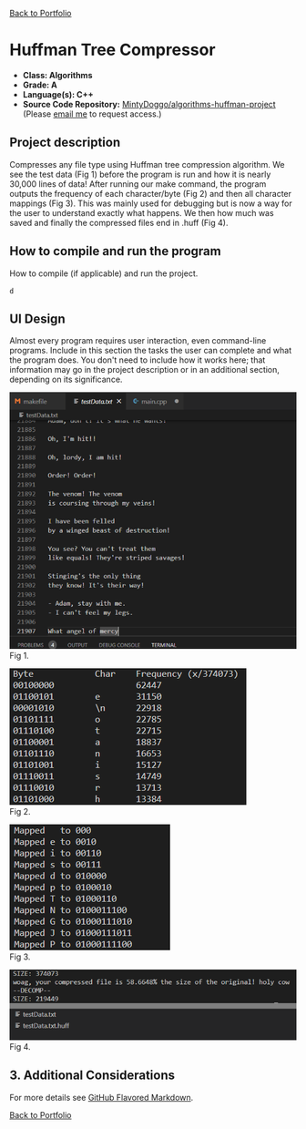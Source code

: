 [Back to Portfolio](./)

Huffman Tree Compressor
===============

-   **Class: Algorithms** 
-   **Grade: A**
-   **Language(s): C++**
-   **Source Code Repository:** [MintyDoggo/algorithms-huffman-project](https://github.com/MintyDoggo/algorithms-huffman-project)  
    (Please [email me](mailto:cthinkle@csustudent.net?subject=GitHub%20Access) to request access.)

## Project description

Compresses any file type using Huffman tree compression algorithm. We see the test data (Fig 1) before the program is run and how it is nearly 30,000 lines of data! After running our make command, the program outputs the frequency of each character/byte (Fig 2) and then all character mappings (Fig 3). This was mainly used for debugging but is now a way for the user to understand exactly what happens. We then how much was saved and finally the compressed files end in .huff (Fig 4).

## How to compile and run the program

How to compile (if applicable) and run the project.

```
d
```

## UI Design

Almost every program requires user interaction, even command-line programs. Include in this section the tasks the user can complete and what the program does. You don't need to include how it works here; that information may go in the project description or in an additional section, depending on its significance.

![screenshot](images/project4fig1.png)  
Fig 1. 

![screenshot](images/project4fig2.png)  
Fig 2. 

![screenshot](images/project4fig3.png)  
Fig 3. 

![screenshot](images/project4fig4.png)  
Fig 4. 

## 3. Additional Considerations

For more details see [GitHub Flavored Markdown](https://guides.github.com/features/mastering-markdown/).

[Back to Portfolio](./)

